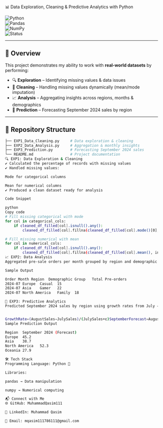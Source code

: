 📊 Data Exploration, Cleaning & Predictive Analytics with Python  

![Python](https://img.shields.io/badge/Python-3.9%2B-blue?logo=python)  
![Pandas](https://img.shields.io/badge/Library-Pandas-yellow?logo=pandas)  
![NumPy](https://img.shields.io/badge/Library-NumPy-orange?logo=numpy)  
![Status](https://img.shields.io/badge/Status-Active-brightgreen)  

---

## 🚀 Overview  

This project demonstrates my ability to work with **real-world datasets** by performing:  

- 🔍 **Exploration** – Identifying missing values & data issues  
- 🧹 **Cleaning** – Handling missing values dynamically (mean/mode imputation)  
- 📈 **Analysis** – Aggregating insights across regions, months & demographics  
- 🔮 **Prediction** – Forecasting September 2024 sales by region  

---

## 📂 Repository Structure  

```bash
├── EXP1_Data_Cleaning.py     # Data exploration & cleaning
├── EXP2_Data_Analysis.py     # Aggregation & monthly insights
├── EXP3_Prediction.py        # Forecasting September 2024 sales
└── README.md                 # Project documentation
🔍 EXP1: Data Exploration & Cleaning
✔️ Calculated the percentage of records with missing values
✔️ Handled missing values:

Mode for categorical columns

Mean for numerical columns
✔️ Produced a clean dataset ready for analysis

Code Snippet

python
Copy code
# Fill missing categorical with mode
for col in categorical_cols:
    if cleaned_df_filled[col].isnull().any():
        cleaned_df_filled[col].fillna(cleaned_df_filled[col].mode()[0], inplace=True)

# Fill missing numerical with mean
for col in numerical_cols:
    if cleaned_df_filled[col].isnull().any():
        cleaned_df_filled[col].fillna(cleaned_df_filled[col].mean(), inplace=True)
📈 EXP2: Data Analysis
Aggregated pre-sale orders per month grouped by region and demographic group.

Sample Output

Order Month	Region	Demographic Group	Total Pre-orders
2024-07	Europe	Casual	15
2024-07	Asia	Gamer	22
2024-07	North America	Family	18

🔮 EXP3: Predictive Analytics
Predicted September 2024 sales by region using growth rates from July → August.


GrowthRate=(AugustSales−JulySales)/(JulySales+ε)SeptemberForecast=AugustSales∗(1+GrowthRate)
Sample Prediction Output

Region	September 2024 (Forecast)
Europe	45.2
Asia	38.7
North America	52.3
Oceania	27.9

🛠️ Tech Stack
Programming Language: Python 🐍

Libraries:

pandas → Data manipulation

numpy → Numerical computing

📬 Connect with Me
🌐 GitHub: MuhammadQasim111

💼 LinkedIn: Muhammad Qasim

📧 Email: mqasim111786111@gmail.com

